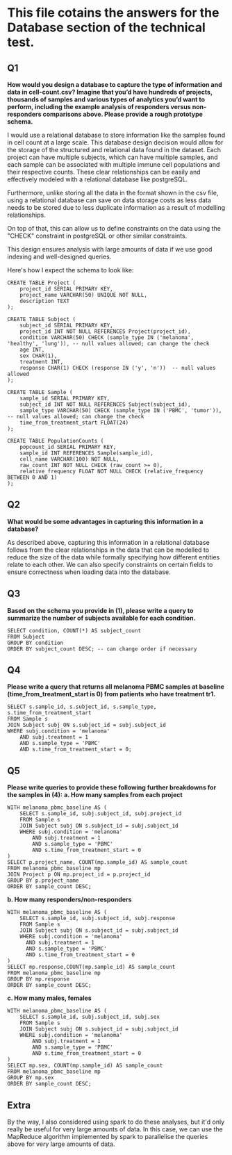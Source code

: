 # This file cotains the answers for the Database section of the technical test.


## Q1
**How would you design a database to capture the type of information and data in cell-count.csv? Imagine that you’d have hundreds of projects, thousands of samples and various types of analytics you’d want to perform, including the example analysis of responders versus non-responders comparisons above. Please provide a rough prototype schema.**

I would use a relational database to store information like the samples found in cell count at a large scale. This database design decision would allow for the storage of the structured and relational data found in the dataset. Each project can have multiple subjects, which can have multiple samples, and each sample can be associated with multiple immune cell populations and their respective counts. These clear relationships can be easily and effectively modeled with a relational database like postgreSQL.

Furthermore, unlike storing all the data in the format shown in the csv file, using a relational database can save on data storage costs as less data needs to be stored due to less duplicate information as a result of modelling relationships.

On top of that, this can allow us to define constraints on the data using the "CHECK" constraint in postgreSQL or other similar constraints.

This design ensures analysis with large amounts of data if we use good indexing and well-designed queries.

Here's how I expect the schema to look like:
```
CREATE TABLE Project (
    project_id SERIAL PRIMARY KEY,
    project_name VARCHAR(50) UNIQUE NOT NULL,
    description TEXT
);
```

```
CREATE TABLE Subject (
    subject_id SERIAL PRIMARY KEY,
    project_id INT NOT NULL REFERENCES Project(project_id),
    condition VARCHAR(50) CHECK (sample_type IN ('melanoma', 'healthy', 'lung')), -- null values allowed; can change the check
    age INT,
    sex CHAR(1),
    treatment INT,
    response CHAR(1) CHECK (response IN ('y', 'n'))  -- null values allowed
);
```

```
CREATE TABLE Sample (
    sample_id SERIAL PRIMARY KEY,
    subject_id INT NOT NULL REFERENCES Subject(subject_id),
    sample_type VARCHAR(50) CHECK (sample_type IN ('PBMC', 'tumor')), -- null values allowed; can change the check
    time_from_treatment_start FLOAT(24)
);
```

```
CREATE TABLE PopulationCounts (
    popcount_id SERIAL PRIMARY KEY,
    sample_id INT REFERENCES Sample(sample_id),
    cell_name VARCHAR(100) NOT NULL,
    raw_count INT NOT NULL CHECK (raw_count >= 0),
    relative_frequency FLOAT NOT NULL CHECK (relative_frequency BETWEEN 0 AND 1)
);
```

## Q2
**What would be some advantages in capturing this information in a database?**

As described above, capturing this information in a relational database follows from the clear relationships in the data that can be modelled to reduce the size of the data while formally specifying how different entities relate to each other. We can also specify constraints on certain fields to ensure correctness when loading data into the database.

## Q3
**Based on the schema you provide in (1), please write a query to summarize the number of subjects available for each condition.**


```
SELECT condition, COUNT(*) AS subject_count
FROM Subject
GROUP BY condition
ORDER BY subject_count DESC; -- can change order if necessary
```

## Q4
**Please write a query that returns all melanoma PBMC samples at baseline (time_from_treatment_start is 0) from patients who have treatment tr1.**

```
SELECT s.sample_id, s.subject_id, s.sample_type, s.time_from_treatment_start
FROM Sample s
JOIN Subject subj ON s.subject_id = subj.subject_id
WHERE subj.condition = 'melanoma'
    AND subj.treatment = 1
    AND s.sample_type = 'PBMC'
    AND s.time_from_treatment_start = 0;
```

## Q5
**Please write queries to provide these following further breakdowns for the samples in (4):**
**a. How many samples from each project**

```
WITH melanoma_pbmc_baseline AS (
    SELECT s.sample_id, subj.subject_id, subj.project_id
    FROM Sample s
    JOIN Subject subj ON s.subject_id = subj.subject_id
    WHERE subj.condition = 'melanoma'
        AND subj.treatment = 1
        AND s.sample_type = 'PBMC'
        AND s.time_from_treatment_start = 0
)
SELECT p.project_name, COUNT(mp.sample_id) AS sample_count
FROM melanoma_pbmc_baseline mp
JOIN Project p ON mp.project_id = p.project_id
GROUP BY p.project_name
ORDER BY sample_count DESC;
```

**b. How many responders/non-responders**

```
WITH melanoma_pbmc_baseline AS (
    SELECT s.sample_id, subj.subject_id, subj.response
    FROM Sample s
    JOIN Subject subj ON s.subject_id = subj.subject_id
    WHERE subj.condition = 'melanoma'
      AND subj.treatment = 1
      AND s.sample_type = 'PBMC'
      AND s.time_from_treatment_start = 0
)
SELECT mp.response,COUNT(mp.sample_id) AS sample_count
FROM melanoma_pbmc_baseline mp
GROUP BY mp.response
ORDER BY sample_count DESC;
```

**c. How many males, females**

```
WITH melanoma_pbmc_baseline AS (
    SELECT s.sample_id, subj.subject_id, subj.sex
    FROM Sample s
    JOIN Subject subj ON s.subject_id = subj.subject_id
    WHERE subj.condition = 'melanoma'
        AND subj.treatment = 1
        AND s.sample_type = 'PBMC'
        AND s.time_from_treatment_start = 0
)
SELECT mp.sex, COUNT(mp.sample_id) AS sample_count
FROM melanoma_pbmc_baseline mp
GROUP BY mp.sex
ORDER BY sample_count DESC;
```

## Extra
By the way, I also considered using spark to do these analyses, but it'd only really be useful for very large amounts of data. In this case, we can use the MapReduce algorithm implemented by spark to parallelise the queries above for very large amounts of data.
